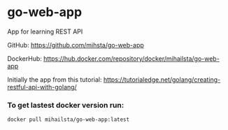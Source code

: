 # go-web-app
App for learning REST API

GitHub: https://github.com/mihsta/go-web-app

DockerHub: https://hub.docker.com/repository/docker/mihailsta/go-web-app

Initially the app from this tutorial: https://tutorialedge.net/golang/creating-restful-api-with-golang/

### To get lastest docker version run:

  ```docker pull mihailsta/go-web-app:latest```
